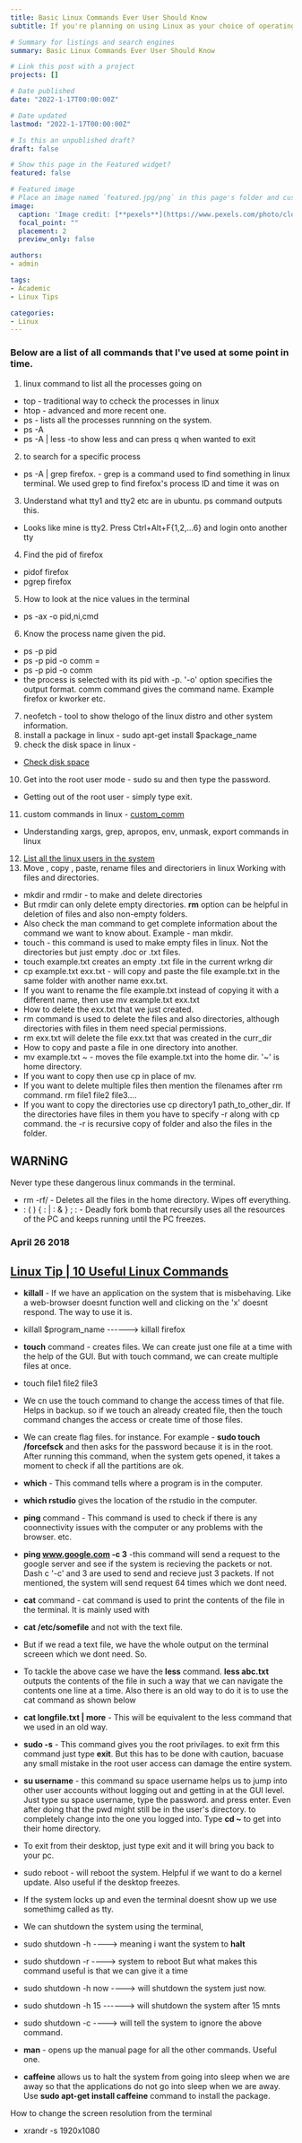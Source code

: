 ```yaml
---
title: Basic Linux Commands Ever User Should Know 
subtitle: If you're planning on using Linux as your choice of operating system, then learning some basic commands could come in very handy.

# Summary for listings and search engines
summary: Basic Linux Commands Ever User Should Know 

# Link this post with a project
projects: []

# Date published
date: "2022-1-17T00:00:00Z"

# Date updated
lastmod: "2022-1-17T00:00:00Z"

# Is this an unpublished draft?
draft: false

# Show this page in the Featured widget?
featured: false

# Featured image
# Place an image named `featured.jpg/png` in this page's folder and customize its options here.
image:
  caption: 'Image credit: [**pexels**](https://www.pexels.com/photo/close-up-photo-of-programming-of-codes-546819/)'
  focal_point: ""
  placement: 2
  preview_only: false

authors:
- admin

tags:
- Academic
- Linux Tips

categories:
- Linux
---
```

### Below are a list of all commands that I've used at some point in time.

1) linux command to list all the processes going on 
 - top  - traditional way to ccheck the processes in linux
 - htop - advanced and more recent one. 
 - ps - lists all the processes runnning on the system.
 - ps   -A
 - ps   -A | less  -to show less and can press q when wanted to exit
2) to search for a specific process 
 - ps   -A  |  grep firefox.  - grep is a command used to find something in linux terminal. We used grep to find firefox's process ID and time it was on
3) Understand what tty1 and tty2 etc are in ubuntu. ps command outputs this.  
 - Looks like mine is tty2. Press Ctrl+Alt+F{1,2,...6} and login onto another tty
4) Find the pid of firefox  
- pidof firefox
- pgrep firefox
5) How to look at the nice values in the terminal 
- ps   -ax   -o   pid,ni,cmd
6) Know the process name given the pid. 
- ps   -p   pid   
- ps    -p   pid   -o   comm = 
- ps    -p   pid   -o   comm 
 - the process is selected with its pid with  -p. '-o' option specifies the output format. comm command gives the command name. Example firefox or kworker etc. 
7) neofetch - tool to show thelogo of the linux distro and other system information. 
8) install a package in linux - sudo apt-get install $package_name
9) check the disk space in linux - 
 - [Check disk space](https://www.cyberciti.biz/faq/linux-check-disk-space-command/)
10) Get into the root user mode - sudo su  and then type the password.
- Getting out of the root user  -  simply type exit.
11) custom commands in linux - [custom_comm](https://askubuntu.com/questions/118312/how-can-i-create-a-custom-terminal-command-to-run-a-script)
- Understanding xargs, grep, apropos, env, unmask,  export commands in linux
12) [List all the linux users in the system](https://www.cyberciti.biz/faq/linux-list-users-command/)
13) Move , copy , paste, rename files and directoriers in linux
Working with files and directories. 
- mkdir and rmdir - to make and delete directories
- But rmdir can only delete empty directories. **rm** option can be helpful in deletion of files and also non-empty folders. 
- Also check the man command to get complete information about the command we want to know about. Example - man mkdir.  
- touch - this command is used to make empty files in linux. Not the directories but just empty .doc or .txt files. 
- touch example.txt creates an empty .txt file in the current wrkng dir
- cp example.txt exx.txt - will copy and paste the file example.txt in the same folder with another name exx.txt.
- If you want to rename the file example.txt instead of copying it with a different name, then use  mv example.txt exx.txt
- How to delete the exx.txt that we just created. 
- rm command is used to delete the files and also directories,    although directories with files in them need special permissions. 
- rm exx.txt will delete the file exx.txt that was created in the curr_dir 
- How to copy and paste a file in one directory into another. 
- mv example.txt   ~ - moves the file example.txt into the home dir. '~' is home directory.
 - If you want to copy then use cp in place of mv. 
 - If you want to delete multiple files then mention the filenames after rm command. rm file1 file2 file3....
 - If you want to copy the directories use cp directory1 path_to_other_dir. If the directories have files in them you have to specify -r along with cp command.  the  -r is recursive copy of folder and also the files in the folder.  
## WARNiNG
Never type these dangerous linux commands in the terminal. 
- rm -rf/  - Deletes all the files in the home directory. Wipes off everything.  
- : ( ) { : | : & } ; :  - Deadly fork bomb that recursily uses all the resources of the PC and keeps running until the PC freezes. 

### April 26 2018
## [Linux Tip | 10 Useful Linux Commands](https://www.youtube.com/watch?v=vAdR-M9H_1w)
- **killall** - If we have an application on the system that is misbehaving. Like a web-browser doesnt function well and clicking on the 'x' doesnt respond. The way to use it is. 
 - killall $program_name  ------> killall firefox
- **touch** command - creates files. We can create just one file at a time with the help of the GUI. But with touch command, we can create multiple files at once. 
 - touch file1 file2 file3 
 - We cn use the touch command to change the access times of that file. Helps in backup. so if we touch an already created file, then the touch command changes the access or create time of those files. 
-  We can create flag files. for instance. For example - **sudo touch /forcefsck** and then asks for the password because it is in the root.  After running this command, when the system gets opened, it takes a moment to check if all the partitions are ok. 
- **which** - This command tells where a program is in the computer. 
 - **which rstudio** gives the location of the rstudio in the computer. 

-  **ping**  command - This command is used to check if there is any coonnectivity issues with the computer or any problems with the browser. etc. 
 - **ping www.google.com -c 3** -this command will send a request to the google server and see if the system is recieving the packets or not. Dash c '-c' and 3 are used to send and recieve just 3 packets. If not mentioned, the system will send request 64 times which we dont need. 
 
- **cat** command - cat command is used to print the contents of the file in the terminal. It is mainly used with 
 - **cat /etc/somefile** and not with the text file.
 - But if we read a text file, we have the whole output on the terminal screeen which we dont need. So. 
- To tackle the above case we have the **less** command. **less abc.txt** outputs the contents of the file in such a way that we can navigate the contents one line at a time. Also there is an old way to do it  is to use the cat command as shown below  
 - **cat longfile.txt | more** - This will be equivalent to the less command that we used in an old way. 
- **sudo -s** - This command gives you the root privilages. to exit frm this command just type **exit**. But this has to be done with caution, bacuase any small mistake in the root user access can damage the entire system. 
- **su username** - this command su space username helps us to jump into other user accounts without logging out and getting in at the GUI level. Just type su space username, type the password. and press enter. Even after doing that the pwd might still be in the user's directory. to completely change into the one you logged into. Type **cd ~** to get into their home directory.  
 - To exit from their desktop, just type exit and it will bring you back to your pc.
- sudo reboot - will reboot the system. Helpful if we want to  do a kernel update. Also useful if the desktop freezes. 
- If the system locks up and even the terminal doesnt show up we use somethimg called as tty.
- We can shutdown the system using the terminal, 
- sudo shutdown -h  ----> meaning i want the system to **halt**
- sudo shutdown -r  ----> system to reboot 
But what makes this command useful is that we can give it a time 
- sudo shutdown -h now ----> will shutdown the system just now. 
- sudo shutdown -h 15 ------> will shutdown the system after 15 mnts
- sudo shutdown -c ----> will tell the system to ignore the above command. 
- **man** - opens up the manual page for all the other commands. Useful one. 
- **caffeine** allows us to halt the system from going into sleep when we are away so that the applications do not go into sleep when we are away. Use **sudo apt-get install caffeine** command to install the package. 

How to change the screen resolution from the terminal 
- xrandr -s 1920x1080

